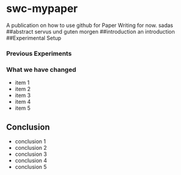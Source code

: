 # swc-mypaper
A publication on how to use github for Paper Writing for now.
sadas
##abstract
servus und guten morgen
##introduction
an introduction
##Experimental Setup
### Previous Experiments
### What we have changed
- item 1
- item 2
- item 3
- item 4
- item 5

## Conclusion
- conclusion 1
- conclusion 2
- conclusion 3
- conclusion 4
- conclusion 5

